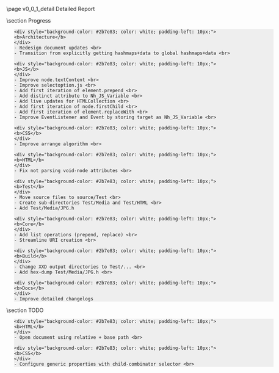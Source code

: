 \page v0_0_1_detail Detailed Report

<div style="width:700px;">

  \section Progress
  
  <div style="width:680px; margin-left:20px; background-color: #EEEEEE;">
  
    <div style="background-color: #2b7e83; color: white; padding-left: 10px;">
    <b>Architecture</b>
    </div>
    - Redesign document updates <br> 
    - Transition from explicitly getting hashmaps+data to global hashmaps+data <br>
    
    <div style="background-color: #2b7e83; color: white; padding-left: 10px;">
    <b>JS</b>
    </div>
    - Improve node.textContent <br> 
    - Improve selectoption.js <br> 
    - Add first iteration of element.prepend <br> 
    - Add distinct attribute to Nh_JS_Variable <br> 
    - Add live updates for HTMLCollection <br> 
    - Add first iteration of node.firstChild <br> 
    - Add first iteration of element.replaceWith <br> 
    - Improve EventListener and Event by storing target as Nh_JS_Variable <br>
    
    <div style="background-color: #2b7e83; color: white; padding-left: 10px;">
    <b>CSS</b>
    </div>
    - Improve arrange algorithm <br>
    
    <div style="background-color: #2b7e83; color: white; padding-left: 10px;">
    <b>HTML</b>
    </div>
    - Fix not parsing void-node attributes <br>
    
    <div style="background-color: #2b7e83; color: white; padding-left: 10px;">
    <b>Test</b>
    </div>
    - Move source files to source/Test <br> 
    - Create sub-directories Test/Media and Test/HTML <br> 
    - Add Test/Media/JPG.h
    
    <div style="background-color: #2b7e83; color: white; padding-left: 10px;">
    <b>Core</b>
    </div>
    - Add list operations (prepend, replace) <br> 
    - Streamline URI creation <br>
    
    <div style="background-color: #2b7e83; color: white; padding-left: 10px;">
    <b>Build</b>
    </div>
    - Change XXD output directories to Test/... <br> 
    - Add hex-dump Test/Media/JPG.h <br>
    
    <div style="background-color: #2b7e83; color: white; padding-left: 10px;">
    <b>Docs</b>
    </div>
    - Improve detailed changelogs
  
  </div>

</div>

<div style="width:700px;">
 
  \section TODO

  <div style="width:680px; margin-left:20px; background-color: #EEEEEE;">

    <div style="background-color: #2b7e83; color: white; padding-left: 10px;">
    <b>HTML</b>
    </div>
    - Open document using relative + base path <br>
    
    <div style="background-color: #2b7e83; color: white; padding-left: 10px;">
    <b>CSS</b>
    </div>
    - Configure generic properties with child-combinator selector <br>
  
  </div>
  
</div>

